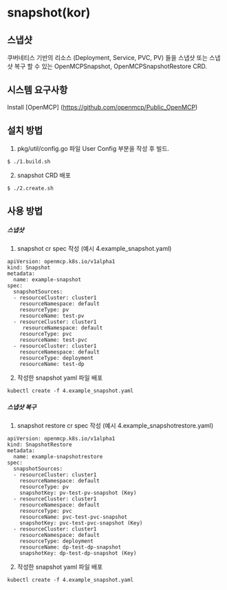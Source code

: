 # snapshot(kor)

## 스냅샷

쿠버네티스 기반의 리소스 (Deployment, Service, PVC, PV) 들을 스냅샷 또는 스냅샷 복구 할 수 있는 OpenMCPSnapshot, OpenMCPSnapshotRestore CRD.

## 시스템 요구사항
Install [OpenMCP] (https://github.com/openmcp/Public_OpenMCP)


## 설치 방법 

1. pkg/util/config.go 파일 User Config 부분을 작성 후 빌드. 
```
$ ./1.build.sh
```

2. snapshot CRD 배포 
```
$ ./2.create.sh
```

## 사용 방법

##### 스냅샷

1. snapshot cr spec 작성  (예시 4.example_snapshot.yaml)
```
apiVersion: openmcp.k8s.io/v1alpha1
kind: Snapshot
metadata:
  name: example-snapshot
spec:
  snapshotSources:
  - resourceCluster: cluster1
    resourceNamespace: default
    resourceType: pv
    resourceName: test-pv
  - resourceCluster: cluster1
     resourceNamespace: default
    resourceType: pvc
    resourceName: test-pvc
  - resourceCluster: cluster1
    resourceNamespace: default
    resourceType: deployment
    resourceName: test-dp
```

2.  작성한 snapshot yaml 파일 배포
```
kubectl create -f 4.example_snapshot.yaml
```


##### 스냅샷 복구

1. snapshot restore cr spec 작성  (예시 4.example_snapshotrestore.yaml)
```
apiVersion: openmcp.k8s.io/v1alpha1
kind: SnapshotRestore
metadata:
  name: example-snapshotrestore
spec:
  snapshotSources:
  - resourceCluster: cluster1
    resourceNamespace: default
    resourceType: pv
    snapshotKey: pv-test-pv-snapshot (Key)
  - resourceCluster: cluster1
    resourceNamespace: default
    resourceType: pvc
    resourceName: pvc-test-pvc-snapshot
    snapshotKey: pvc-test-pvc-snapshot (Key)
  - resourceCluster: cluster1
    resourceNamespace: default
    resourceType: deployment
    resourceName: dp-test-dp-snapshot
    snapshotKey: dp-test-dp-snapshot (Key)
```

2.  작성한 snapshot yaml 파일 배포
```
kubectl create -f 4.example_snapshot.yaml
```

